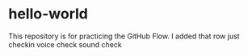 # hello-world
This repository is for practicing the GitHub Flow.
I added that row
just checkin
voice check sound check

